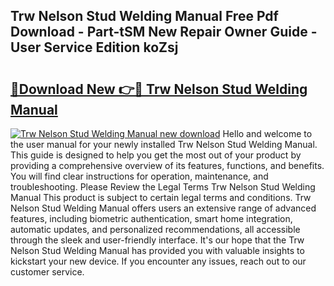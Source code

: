 ## Trw Nelson Stud Welding Manual Free Pdf Download - Part-tSM New Repair Owner Guide - User Service Edition koZsj

# <h2><a href="http://bc47077.oget.top/?id=Trw+Nelson+Stud+Welding+Manual">🔗Download New 👉🔴 Trw Nelson Stud Welding Manual</a></h2>

[![Trw Nelson Stud Welding Manual new download](https://i.imgur.com/5g1atiW.png)](http://bc47077.oget.top/?id=Trw+Nelson+Stud+Welding+Manual)
Hello and welcome to the user manual for your newly installed Trw Nelson Stud Welding Manual. This guide is designed to help you get the most out of your product by providing a comprehensive overview of its features, functions, and benefits. You will find clear instructions for operation, maintenance, and troubleshooting. Please Review the Legal Terms Trw Nelson Stud Welding Manual This product is subject to certain legal terms and conditions. Trw Nelson Stud Welding Manual offers users an extensive range of advanced features, including biometric authentication, smart home integration, automatic updates, and personalized recommendations, all accessible through the sleek and user-friendly interface. It's our hope that the Trw Nelson Stud Welding Manual has provided you with valuable insights to kickstart your new device. If you encounter any issues, reach out to our customer service.
